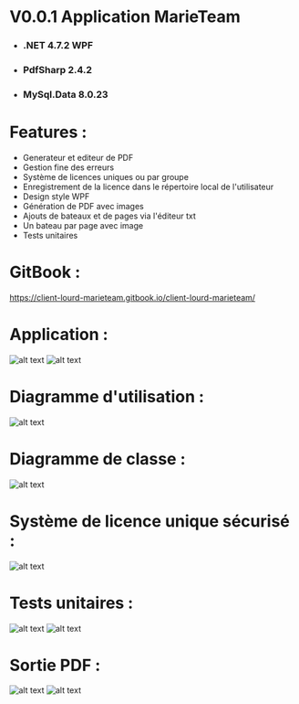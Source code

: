 # V0.0.1 Application MarieTeam
* ### .NET 4.7.2 WPF
* ### PdfSharp 2.4.2
* ### MySql.Data 8.0.23

# Features :
* Generateur et editeur de PDF 
* Gestion fine des erreurs
* Système de licences uniques ou par groupe 
* Enregistrement de la licence dans le répertoire local de l'utilisateur
* Design style WPF
* Génération de PDF avec images
* Ajouts de bateaux et de pages via l'éditeur txt
* Un bateau par page avec image
* Tests unitaires

# GitBook : 
https://client-lourd-marieteam.gitbook.io/client-lourd-marieteam/

# Application : 
![alt text](https://github.com/vvuylsteker/application_marieteam/blob/master/image/2.PNG)
![alt text](https://github.com/vvuylsteker/application_marieteam/blob/master/image/1.PNG)

# Diagramme d'utilisation : 
![alt text](https://github.com/vvuylsteker/application_marieteam/blob/master/image/diagramutility.PNG)

# Diagramme de classe : 
![alt text](https://github.com/vvuylsteker/application_marieteam/blob/master/image/diagramclass.PNG)

# Système de licence unique sécurisé : 
![alt text](https://github.com/vvuylsteker/application_marieteam/blob/master/image/licence.PNG)

# Tests unitaires : 
![alt text](https://github.com/vvuylsteker/application_marieteam/blob/master/image/successtests.PNG)
![alt text](https://github.com/vvuylsteker/application_marieteam/blob/master/image/successtests2.PNG)

# Sortie PDF :
![alt text](https://github.com/vvuylsteker/application_marieteam/blob/master/image/3.PNG)
![alt text](https://github.com/vvuylsteker/application_marieteam/blob/master/image/4.PNG)





